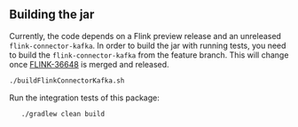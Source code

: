 ## Building the jar 

Currently, the code depends on a Flink preview release and an unreleased `flink-connector-kafka`.
In order to build the jar with running tests, you need to build the `flink-connector-kafka` from the feature branch.
This will change once [FLINK-36648](https://github.com/apache/flink-connector-kafka/pull/140) is merged and released.

```bash
./buildFlinkConnectorKafka.sh
```

Run the integration tests of this package:

```bash
   ./gradlew clean build
```